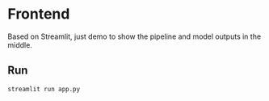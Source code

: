 # Frontend
Based on Streamlit, just demo to show the pipeline and model outputs in the middle.

## Run
```bash
streamlit run app.py
```